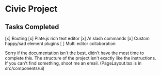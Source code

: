 # Civic Project

## Tasks Completed
[x] Routing
[x] Plate.js rich text editor
[x] AI slash commands
[x] Custom happy/sad element plugins
[ ] Multi editor collaboration

Sorry if the documentation isn't the best, didn't have the most time to complete this.
The structure of the project isn't exactly like the instructions. If you can't find something, shoot me an email. (PageLayout.tsx is in src/components/ui)